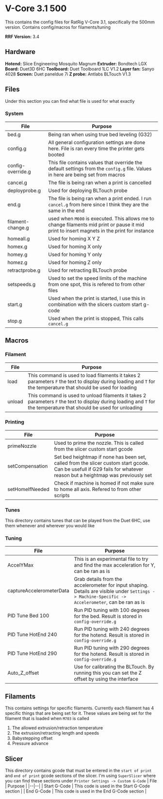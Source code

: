 # V-Core 3.1 500
This contains the config files for RatRig V-Core 3.1, specifically the 500mm version.
Contains config/macros for filaments/tuning

**RRF Version:** 3.4

## Hardware
**Hotend:** Slice Engineering Mosquito Magnum
**Extruder:** Bondtech LGX
**Board:** Duet3D 6HC
**Toolboard:** Duet Toolboard 1LC V1.2
**Layer fan:** Sanyo 4028
**Screen:** Duet paneldue 7i
**Z probe:** Antlabs BLTouch V1.3

## Files
Under this section you can find what file is used for what exactly

### System

|File|Purpose  |
|--|--|
| bed.g | Being ran when using true bed leveling (G32) |
| config.g | All general configuration settings are done here. File is ran every time the printer gets booted  |
| config-override.g | This file contains values that override the default settings from the `config.g` file. Values in here are being set from macros |
| cancel.g | The file is being ran when a print is cancelled |
| deployprobe.g | Used for deploying BLTouch probe |
| end.g | The file is being ran when a print ended. I run `cancel.g` from here since I think they are the same in the end |
| filament-change.g | used when `M600` is executed. This allows me to change filaments mid print or pause it mid print to insert magnets in the print for instance |
| homeall.g | Used for homing X Y Z |
| homex.g | Used for homing X only |
| homey.g | Used for homing Y only |
| homez.g | Used for homing Z only |
| retractprobe.g | Used for retracting BLTouch probe |
| setspeeds.g | Used to set the speed limits of the machine from one spot, this is refered to from other files |
| start.g | Used when the print is started, I use this in combination with the slicers custom start g-code |
| stop.g | Used when the print is stopped, This calls `cancel.g` | 

## Macros
### Filament
| File | Purpose |
|--|--|
| load | This command is used to load filaments it takes 2 parameters `F` the text to display during loading and `T` for the temperature that should be used for loading |
| unload | This command is used to unload filaments it takes 2 parameters `F` the text to display during loading and `T` for the temperature that should be used for unloading |

### Printing
| File | Purpose |
|--|--|
| primeNozzle | Used to prime the nozzle. This is called from the slicer custom start gcode |
| setCompensation | Set bed heightmap if none has been set, called from the slicer custom start gcode. Can be usefull if G29 fails for whatever reason but a heightmap was previously set |
| setHomeIfNeeded | Check if machine is homed if not make sure to home all axis. Refered to from other scripts |

### Tunes
This directory contains tunes that can be played from the Duet 6HC, use them whenever and wherever you would like

### Tuning
| File | Purpose |
|--|--|
| AccelYMax | This is an experimental file to try and find the max acceleration for Y, can be ran as is |
| captureAccelerometerData | Grab details from the accelerometer for input shaping. Details are visible under `Settings -> Machine-Specific -> Accelerometer`, can be ran as is |
| PID Tune Bed 100 | Run PID tuning with 100 degrees for the bed. Result is stored in `config-override.g` |
| PID Tune HotEnd 240 | Run PID tuning with 240 degrees for the hotend. Result is stored in `config-override.g` |
| PID Tune HotEnd 290 | Run PID tuning with 290 degrees for the hotend. Result is stored in `config-override.g` |
| Auto_Z_offset | Use for calibrating the BLTouch. By running this you can set the Z offset by using the interface |

## Filaments

This contains settings for specific filaments. Currently each filament has 4 specific things that are being set for it. These values are being set for the filament that is loaded when `M703` is called

1. The allowed extrusion/retraction temperature
2. The extrusion/retracting length and speeds
3. Babystepping offset
4. Pressure advance 

## Slicer
This directory contains gcode that must be entered in the `start of print` and `end of print` gcode sections of the slicer. I'm using `SuperSlicer` where you can find these sections under `Printer Settings -> Custom G-Code`
| File | Purpose |
|--|--|
| Start G-Code | This code is used in the Start G-Code section |
| End G-Code | This code is used in the End G-Code section |

